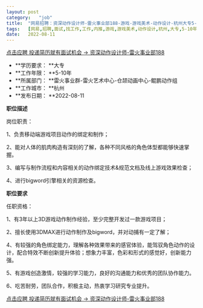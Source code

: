 ```yaml
---
layout:	post
category:	"job"
title:	"网易招聘：资深动作设计师-雷火事业部188-游戏-游戏美术-动作设计-杭州大专5-10年"
tags:	[网易,招聘,面试,找工作,工作,内推,游戏,游戏美术,动作设计,杭州,大专,5-10年]
date:	2022-08-11
---
```


[点击应聘 投递简历就有面试机会 ->  资深动作设计师-雷火事业部188](http://mobile.bole.netease.com/bole/boleDetail?id=16308&employeeId=346f03c3cda5f04c&key=all)



- **学历要求： **大专
- **工作年限： **5-10年
- **所属部门： **雷火事业群-雷火艺术中心-仓颉动画中心-鲲鹏动作组
- **工作城市： **杭州
- **发布日期： **2022-08-11



**职位描述**

岗位职责：

1、负责移动端游戏项目动作的绑定和制作； 

2、能对人体的肌肉构造有深刻的了解，各种不同风格的角色体型都能够快速掌握。

3、编写与制作流程和内容相关的动作绑定技术&amp;规范文档及线上游戏效果检查；

4、进行bigword引擎相关的资源检查。



**职位要求**

任职资格：

1、有3年以上3D游戏动作制作经验，至少完整开发过一款游戏项目； 

2、擅长使用3DMAX进行动作制作及bigword，并对动捕有一定了解；

4、有较强的角色绑定能力，理解各种效果带来的感官体验，能驾驭角色动作的设计，配合特效不断创新提升体验；想象力丰富，色彩和形式的感觉好，创新能力强。 

5、有游戏创造激情，较强的学习能力，良好的沟通能力和优秀的团队协作能力。 

6、吃苦耐劳，团队合作，积极主动，热衷学习研究专业提升。



[点击应聘 投递简历就有面试机会 ->  资深动作设计师-雷火事业部188](http://mobile.bole.netease.com/bole/boleDetail?id=16308&employeeId=346f03c3cda5f04c&key=all)